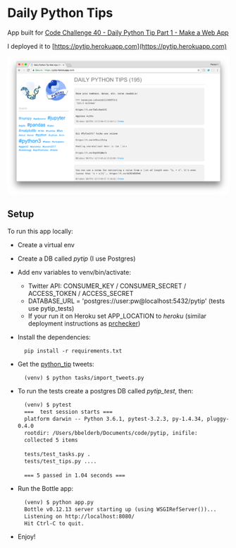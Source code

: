 # Daily Python Tips

App built for [Code Challenge 40 - Daily Python Tip Part 1 - Make a Web App](https://pybit.es/codechallenge40.html)

I deployed it to [https://pytip.herokuapp.com](https://pytip.herokuapp.com)

![python pybites code challenge 40 pytip bottle app](static/img/pytip-app.png)

## Setup

To run this app locally:

* Create a virtual env
* Create a DB called *pytip* (I use Postgres)
* Add env variables to venv/bin/activate:

	* Twitter API: CONSUMER_KEY / CONSUMER_SECRET / ACCESS_TOKEN / ACCESS_SECRET
	* DATABASE_URL = 'postgres://user:pw@localhost:5432/pytip' (tests use pytip_tests)
	* If your run it on Heroku set APP_LOCATION to *heroku* (similar deployment instructions as [prchecker](https://github.com/pybites/prchecker))

* Install the dependencies:

		pip install -r requirements.txt

* Get the [python_tip](https://twitter.com/python_tip) tweets:

		(venv) $ python tasks/import_tweets.py

* To run the tests create a postgres DB called *pytip_test*, then:

		(venv) $ pytest
		===  test session starts ===
		platform darwin -- Python 3.6.1, pytest-3.2.3, py-1.4.34, pluggy-0.4.0
		rootdir: /Users/bbelderb/Documents/code/pytip, inifile:
		collected 5 items

		tests/test_tasks.py .
		tests/test_tips.py ....

		=== 5 passed in 1.04 seconds ===

* Run the Bottle app:

		(venv) $ python app.py
		Bottle v0.12.13 server starting up (using WSGIRefServer())...
		Listening on http://localhost:8080/
		Hit Ctrl-C to quit.

* Enjoy!
